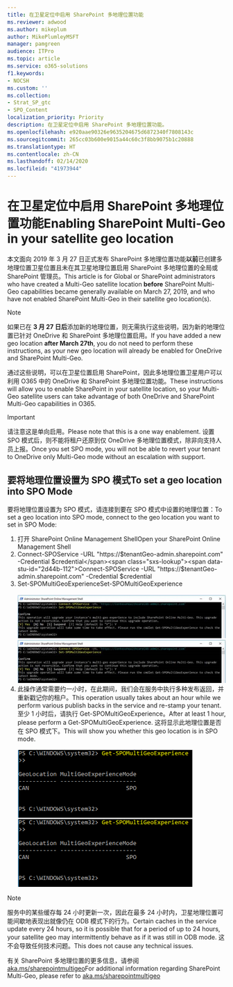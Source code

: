 ```yaml
---
title: 在卫星定位中启用 SharePoint 多地理位置功能
ms.reviewer: adwood
ms.author: mikeplum
author: MikePlumleyMSFT
manager: pamgreen
audience: ITPro
ms.topic: article
ms.service: o365-solutions
f1.keywords:
- NOCSH
ms.custom: ''
ms.collection:
- Strat_SP_gtc
- SPO_Content
localization_priority: Priority
description: 在卫星定位中启用 SharePoint 多地理位置功能。
ms.openlocfilehash: e920aae90326e9635204675d6872340f7808143c
ms.sourcegitcommit: 265cc03b600e9015a44c60c3f8bb9075b1c20888
ms.translationtype: HT
ms.contentlocale: zh-CN
ms.lasthandoff: 02/14/2020
ms.locfileid: "41973944"
---
```

# <a name="enabling-sharepoint-multi-geo-in-your-satellite-geo-location"></a><span data-ttu-id="2d44b-103">在卫星定位中启用 SharePoint 多地理位置功能</span><span class="sxs-lookup"><span data-stu-id="2d44b-103">Enabling SharePoint Multi-Geo in your satellite geo location</span></span>

<span data-ttu-id="2d44b-104">本文面向 2019 年 3 月 27 日正式发布 SharePoint 多地理位置功能**以前**已创建多地理位置卫星位置且未在其卫星地理位置启用 SharePoint 多地理位置的全局或 SharePoint 管理员。</span><span class="sxs-lookup"><span data-stu-id="2d44b-104">This article is for Global or SharePoint administrators who have created a Multi-Geo satellite location **before** SharePoint Multi-Geo capabilities became generally available on March 27, 2019, and who have not enabled SharePoint Multi-Geo in their satellite geo location(s).</span></span> 

>[!Note]
><span data-ttu-id="2d44b-105">如果已在 **3 月 27 日后**添加新的地理位置，则无需执行这些说明，因为新的地理位置已针对 OneDrive 和 SharePoint 多地理位置启用。</span><span class="sxs-lookup"><span data-stu-id="2d44b-105">If you have added a new geo location **after March 27th**, you do not need to perform these instructions, as your new geo location will already be enabled for OneDrive and SharePoint Multi-Geo.</span></span>

<span data-ttu-id="2d44b-106">通过这些说明，可以在卫星位置启用 SharePoint，因此多地理位置卫星用户可以利用 O365 中的 OneDrive 和 SharePoint 多地理位置功能。</span><span class="sxs-lookup"><span data-stu-id="2d44b-106">These instructions will allow you to enable SharePoint in your satellite location, so your Multi-Geo satellite users can take advantage of both OneDrive and SharePoint Multi-Geo capabilities in O365.</span></span> 

>[!IMPORTANT]
><span data-ttu-id="2d44b-107">请注意这是单向启用。</span><span class="sxs-lookup"><span data-stu-id="2d44b-107">Please note that this is a one way enablement.</span></span> <span data-ttu-id="2d44b-108">设置 SPO 模式后，则不能将租户还原到仅 OneDrive 多地理位置模式，除非向支持人员上报。</span><span class="sxs-lookup"><span data-stu-id="2d44b-108">Once you set SPO mode, you will not be able to revert your tenant to OneDrive only Multi-Geo mode without an escalation with support.</span></span> 

## <a name="to-set-a-geo-location-into-spo-mode"></a><span data-ttu-id="2d44b-109">要将地理位置设置为 SPO 模式</span><span class="sxs-lookup"><span data-stu-id="2d44b-109">To set a geo location into SPO Mode</span></span>

<span data-ttu-id="2d44b-110">要将地理位置设置为 SPO 模式，请连接到要在 SPO 模式中设置的地理位置：</span><span class="sxs-lookup"><span data-stu-id="2d44b-110">To set a geo location into SPO mode, connect to the geo location you want to set in SPO Mode:</span></span>

1.  <span data-ttu-id="2d44b-111">打开 SharePoint Online Management Shell</span><span class="sxs-lookup"><span data-stu-id="2d44b-111">Open your SharePoint Online Management Shell</span></span> 
2.  <span data-ttu-id="2d44b-112">Connect-SPOService -URL "https://$tenantGeo-admin.sharepoint.com" -Credential $credential</span><span class="sxs-lookup"><span data-stu-id="2d44b-112">Connect-SPOService -URL "https://$tenantGeo-admin.sharepoint.com" -Credential $credential</span></span>
3.  <span data-ttu-id="2d44b-113">Set-SPOMultiGeoExperience</span><span class="sxs-lookup"><span data-stu-id="2d44b-113">Set-SPOMultiGeoExperience</span></span></br></br>
<span data-ttu-id="2d44b-114">![Set-SPOMultiGeoExperience](media/Set-SPO-MultiGeo.jpg)</span><span class="sxs-lookup"><span data-stu-id="2d44b-114">![Set-SPOMultiGeoExperience](media/Set-SPO-MultiGeo.jpg)</span></span>
4.  <span data-ttu-id="2d44b-115">此操作通常需要约一小时，在此期间，我们会在服务中执行多种发布返回，并重新戳记你的租户。</span><span class="sxs-lookup"><span data-stu-id="2d44b-115">This operation usually takes about an hour while we perform various publish backs in the service and re-stamp your tenant.</span></span> <span data-ttu-id="2d44b-116">至少 1 小时后，请执行 Get-SPOMultiGeoExperience。</span><span class="sxs-lookup"><span data-stu-id="2d44b-116">After at least 1 hour, please perform a Get-SPOMultiGeoExperience.</span></span>  <span data-ttu-id="2d44b-117">这将显示此地理位置是否在 SPO 模式下。</span><span class="sxs-lookup"><span data-stu-id="2d44b-117">This will show you whether this geo location is in SPO mode.</span></span></br></br>
<span data-ttu-id="2d44b-118">![Set-SPOMultiGeoExperience](media/Get-SPO-MultiGeo.jpg)</span><span class="sxs-lookup"><span data-stu-id="2d44b-118">![Set-SPOMultiGeoExperience](media/Get-SPO-MultiGeo.jpg)</span></span>

 
 
 
>[!Note]
><span data-ttu-id="2d44b-119">服务中的某些缓存每 24 小时更新一次，因此在最多 24 小时内，卫星地理位置可能间歇地表现出就像仍在 ODB 模式下的行为。</span><span class="sxs-lookup"><span data-stu-id="2d44b-119">Certain caches in the service update every 24 hours, so it is possible that for a period of up to 24 hours, your satellite geo may intermittently behave as if it was still in ODB mode.</span></span> <span data-ttu-id="2d44b-120">这不会导致任何技术问题。</span><span class="sxs-lookup"><span data-stu-id="2d44b-120">This does not cause any technical issues.</span></span> 
 
<span data-ttu-id="2d44b-121">有关 SharePoint 多地理位置的更多信息，请参阅 [aka.ms/sharepointmultigeo](https://docs.microsoft.com/office365/enterprise/multi-geo-capabilities-in-onedrive-and-sharepoint-online-in-office-365)</span><span class="sxs-lookup"><span data-stu-id="2d44b-121">For additional information regarding SharePoint Multi-Geo, please refer to [aka.ms/sharepointmultigeo](https://docs.microsoft.com/office365/enterprise/multi-geo-capabilities-in-onedrive-and-sharepoint-online-in-office-365)</span></span>


